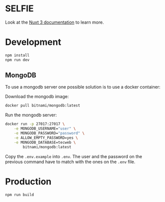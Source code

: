 # SELFIE

Look at the [Nuxt 3 documentation](https://nuxt.com/docs/getting-started/introduction) to learn more.

# Development

```bash
npm install
npm run dev
```

## MongoDB

To use a mongodb server one possible solution is to use a docker container:

Download the mongodb image:
```bash
docker pull bitnami/mongodb:latest
```

Run the mongodb server:
```bash
docker run -p 27017:27017 \
    -e MONGODB_USERNAME="user" \
    -e MONGODB_PASSWORD="password" \
    -e ALLOW_EMPTY_PASSWORD=yes \
    -e MONGODB_DATABASE=tecweb \
        bitnami/mongodb:latest
```

Copy the `.env.example` into `.env`. The user and the password on the previous 
command have to match with the ones on the `.env` file.

# Production

```bash
npm run build
```
